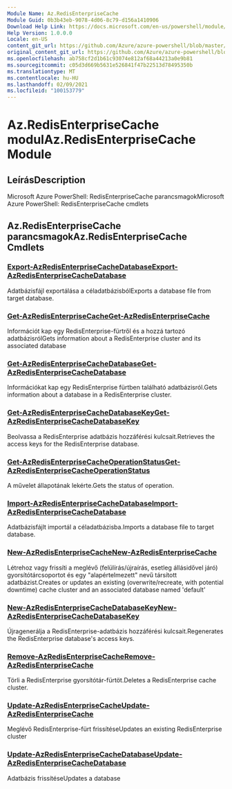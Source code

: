 ```yaml
---
Module Name: Az.RedisEnterpriseCache
Module Guid: 0b3b43eb-9078-4d06-8c79-d156a1410906
Download Help Link: https://docs.microsoft.com/en-us/powershell/module/az.redisenterprisecache
Help Version: 1.0.0.0
Locale: en-US
content_git_url: https://github.com/Azure/azure-powershell/blob/master/src/RedisEnterpriseCache/help/Az.RedisEnterpriseCache.md
original_content_git_url: https://github.com/Azure/azure-powershell/blob/master/src/RedisEnterpriseCache/help/Az.RedisEnterpriseCache.md
ms.openlocfilehash: ab758cf2d1b61c93074e812af68a44213a0e9b81
ms.sourcegitcommit: c05d3d669b5631e526841f47b22513d78495350b
ms.translationtype: MT
ms.contentlocale: hu-HU
ms.lasthandoff: 02/09/2021
ms.locfileid: "100153779"
---
```

# <span data-ttu-id="63c68-101">Az.RedisEnterpriseCache modul</span><span class="sxs-lookup"><span data-stu-id="63c68-101">Az.RedisEnterpriseCache Module</span></span>
## <span data-ttu-id="63c68-102">Leírás</span><span class="sxs-lookup"><span data-stu-id="63c68-102">Description</span></span>
<span data-ttu-id="63c68-103">Microsoft Azure PowerShell: RedisEnterpriseCache parancsmagok</span><span class="sxs-lookup"><span data-stu-id="63c68-103">Microsoft Azure PowerShell: RedisEnterpriseCache cmdlets</span></span>

## <span data-ttu-id="63c68-104">Az.RedisEnterpriseCache parancsmagok</span><span class="sxs-lookup"><span data-stu-id="63c68-104">Az.RedisEnterpriseCache Cmdlets</span></span>
### [<span data-ttu-id="63c68-105">Export-AzRedisEnterpriseCacheDatabase</span><span class="sxs-lookup"><span data-stu-id="63c68-105">Export-AzRedisEnterpriseCacheDatabase</span></span>](Export-AzRedisEnterpriseCacheDatabase.md)
<span data-ttu-id="63c68-106">Adatbázisfájl exportálása a céladatbázisból</span><span class="sxs-lookup"><span data-stu-id="63c68-106">Exports a database file from target database.</span></span>

### [<span data-ttu-id="63c68-107">Get-AzRedisEnterpriseCache</span><span class="sxs-lookup"><span data-stu-id="63c68-107">Get-AzRedisEnterpriseCache</span></span>](Get-AzRedisEnterpriseCache.md)
<span data-ttu-id="63c68-108">Információt kap egy RedisEnterprise-fürtről és a hozzá tartozó adatbázisról</span><span class="sxs-lookup"><span data-stu-id="63c68-108">Gets information about a RedisEnterprise cluster and its associated database</span></span>

### [<span data-ttu-id="63c68-109">Get-AzRedisEnterpriseCacheDatabase</span><span class="sxs-lookup"><span data-stu-id="63c68-109">Get-AzRedisEnterpriseCacheDatabase</span></span>](Get-AzRedisEnterpriseCacheDatabase.md)
<span data-ttu-id="63c68-110">Információkat kap egy RedisEnterprise fürtben található adatbázisról.</span><span class="sxs-lookup"><span data-stu-id="63c68-110">Gets information about a database in a RedisEnterprise cluster.</span></span>

### [<span data-ttu-id="63c68-111">Get-AzRedisEnterpriseCacheDatabaseKey</span><span class="sxs-lookup"><span data-stu-id="63c68-111">Get-AzRedisEnterpriseCacheDatabaseKey</span></span>](Get-AzRedisEnterpriseCacheDatabaseKey.md)
<span data-ttu-id="63c68-112">Beolvassa a RedisEnterprise adatbázis hozzáférési kulcsait.</span><span class="sxs-lookup"><span data-stu-id="63c68-112">Retrieves the access keys for the RedisEnterprise database.</span></span>

### [<span data-ttu-id="63c68-113">Get-AzRedisEnterpriseCacheOperationStatus</span><span class="sxs-lookup"><span data-stu-id="63c68-113">Get-AzRedisEnterpriseCacheOperationStatus</span></span>](Get-AzRedisEnterpriseCacheOperationStatus.md)
<span data-ttu-id="63c68-114">A művelet állapotának lekérte.</span><span class="sxs-lookup"><span data-stu-id="63c68-114">Gets the status of operation.</span></span>

### [<span data-ttu-id="63c68-115">Import-AzRedisEnterpriseCacheDatabase</span><span class="sxs-lookup"><span data-stu-id="63c68-115">Import-AzRedisEnterpriseCacheDatabase</span></span>](Import-AzRedisEnterpriseCacheDatabase.md)
<span data-ttu-id="63c68-116">Adatbázisfájlt importál a céladatbázisba.</span><span class="sxs-lookup"><span data-stu-id="63c68-116">Imports a database file to target database.</span></span>

### [<span data-ttu-id="63c68-117">New-AzRedisEnterpriseCache</span><span class="sxs-lookup"><span data-stu-id="63c68-117">New-AzRedisEnterpriseCache</span></span>](New-AzRedisEnterpriseCache.md)
<span data-ttu-id="63c68-118">Létrehoz vagy frissíti a meglévő (felülírás/újraírás, esetleg állásidővel járó) gyorsítótárcsoportot és egy "alapértelmezett" nevű társított adatbázist.</span><span class="sxs-lookup"><span data-stu-id="63c68-118">Creates or updates an existing (overwrite/recreate, with potential downtime) cache cluster and an associated database named 'default'</span></span>

### [<span data-ttu-id="63c68-119">New-AzRedisEnterpriseCacheDatabaseKey</span><span class="sxs-lookup"><span data-stu-id="63c68-119">New-AzRedisEnterpriseCacheDatabaseKey</span></span>](New-AzRedisEnterpriseCacheDatabaseKey.md)
<span data-ttu-id="63c68-120">Újragenerálja a RedisEnterprise-adatbázis hozzáférési kulcsait.</span><span class="sxs-lookup"><span data-stu-id="63c68-120">Regenerates the RedisEnterprise database's access keys.</span></span>

### [<span data-ttu-id="63c68-121">Remove-AzRedisEnterpriseCache</span><span class="sxs-lookup"><span data-stu-id="63c68-121">Remove-AzRedisEnterpriseCache</span></span>](Remove-AzRedisEnterpriseCache.md)
<span data-ttu-id="63c68-122">Törli a RedisEnterprise gyorsítótár-fürtöt.</span><span class="sxs-lookup"><span data-stu-id="63c68-122">Deletes a RedisEnterprise cache cluster.</span></span>

### [<span data-ttu-id="63c68-123">Update-AzRedisEnterpriseCache</span><span class="sxs-lookup"><span data-stu-id="63c68-123">Update-AzRedisEnterpriseCache</span></span>](Update-AzRedisEnterpriseCache.md)
<span data-ttu-id="63c68-124">Meglévő RedisEnterprise-fürt frissítése</span><span class="sxs-lookup"><span data-stu-id="63c68-124">Updates an existing RedisEnterprise cluster</span></span>

### [<span data-ttu-id="63c68-125">Update-AzRedisEnterpriseCacheDatabase</span><span class="sxs-lookup"><span data-stu-id="63c68-125">Update-AzRedisEnterpriseCacheDatabase</span></span>](Update-AzRedisEnterpriseCacheDatabase.md)
<span data-ttu-id="63c68-126">Adatbázis frissítése</span><span class="sxs-lookup"><span data-stu-id="63c68-126">Updates a database</span></span>

